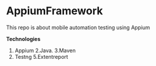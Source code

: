 # AppiumFramework
This repo is about mobile automation testing using Appium 

**Technologies**
1. Appium
2.Java.
3.Maven
4. Testng
5.Extentreport
